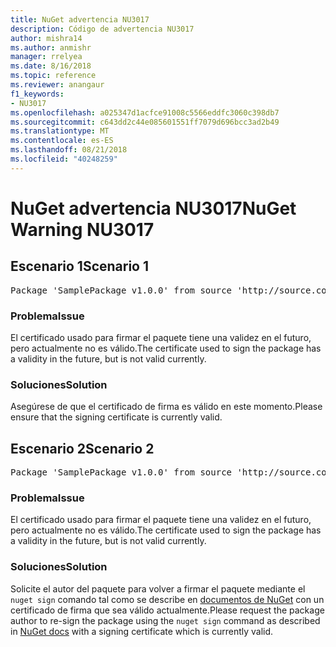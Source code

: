 ```yaml
---
title: NuGet advertencia NU3017
description: Código de advertencia NU3017
author: mishra14
ms.author: anmishr
manager: rrelyea
ms.date: 8/16/2018
ms.topic: reference
ms.reviewer: anangaur
f1_keywords:
- NU3017
ms.openlocfilehash: a025347d1acfce91008c5566eddfc3060c398db7
ms.sourcegitcommit: c643dd2c44e085601551ff7079d696bcc3ad2b49
ms.translationtype: MT
ms.contentlocale: es-ES
ms.lasthandoff: 08/21/2018
ms.locfileid: "40248259"
---
```

# <a name="nuget-warning-nu3017"></a><span data-ttu-id="2db8e-103">NuGet advertencia NU3017</span><span class="sxs-lookup"><span data-stu-id="2db8e-103">NuGet Warning NU3017</span></span>

## <a name="scenario-1"></a><span data-ttu-id="2db8e-104">Escenario 1</span><span class="sxs-lookup"><span data-stu-id="2db8e-104">Scenario 1</span></span>

<pre>Package 'SamplePackage v1.0.0' from source 'http://source.com/index.json': The signing certificate is not yet valid.</pre>

### <a name="issue"></a><span data-ttu-id="2db8e-105">Problema</span><span class="sxs-lookup"><span data-stu-id="2db8e-105">Issue</span></span>

<span data-ttu-id="2db8e-106">El certificado usado para firmar el paquete tiene una validez en el futuro, pero actualmente no es válido.</span><span class="sxs-lookup"><span data-stu-id="2db8e-106">The certificate used to sign the package has a validity in the future, but is not valid currently.</span></span>


### <a name="solution"></a><span data-ttu-id="2db8e-107">Soluciones</span><span class="sxs-lookup"><span data-stu-id="2db8e-107">Solution</span></span>

<span data-ttu-id="2db8e-108">Asegúrese de que el certificado de firma es válido en este momento.</span><span class="sxs-lookup"><span data-stu-id="2db8e-108">Please ensure that the signing certificate is currently valid.</span></span>



## <a name="scenario-2"></a><span data-ttu-id="2db8e-109">Escenario 2</span><span class="sxs-lookup"><span data-stu-id="2db8e-109">Scenario 2</span></span>

<pre>Package 'SamplePackage v1.0.0' from source 'http://source.com/index.json': The primary signature's certificate is not yet valid.</pre>

### <a name="issue"></a><span data-ttu-id="2db8e-110">Problema</span><span class="sxs-lookup"><span data-stu-id="2db8e-110">Issue</span></span>

<span data-ttu-id="2db8e-111">El certificado usado para firmar el paquete tiene una validez en el futuro, pero actualmente no es válido.</span><span class="sxs-lookup"><span data-stu-id="2db8e-111">The certificate used to sign the package has a validity in the future, but is not valid currently.</span></span>


### <a name="solution"></a><span data-ttu-id="2db8e-112">Soluciones</span><span class="sxs-lookup"><span data-stu-id="2db8e-112">Solution</span></span>

<span data-ttu-id="2db8e-113">Solicite el autor del paquete para volver a firmar el paquete mediante el `nuget sign` comando tal como se describe en [documentos de NuGet](https://docs.microsoft.com/en-us/nuget/create-packages/sign-a-package) con un certificado de firma que sea válido actualmente.</span><span class="sxs-lookup"><span data-stu-id="2db8e-113">Please request the package author to re-sign the package using the `nuget sign` command as described in [NuGet docs](https://docs.microsoft.com/en-us/nuget/create-packages/sign-a-package) with a signing certificate which is currently valid.</span></span>


